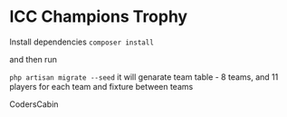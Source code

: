 # ICC Champions Trophy

Install dependencies
`composer install`

and then run

`php artisan migrate --seed`
it will genarate team table - 8 teams,
and 11 players for each team and
fixture between teams



CodersCabin
